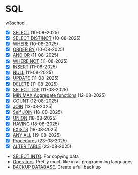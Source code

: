 # SQL

[w3school](https://www.w3schools.com/sql/)

- [x] [SELECT](./basics/select.sql) (10-08-2025)
- [x] [SELECT DISTINCT](./basics/select_distinct.sql) (10-08-2025)
- [x] [WHERE](./basics/where.sql) (10-08-2025)
- [x] [ORDER BY](./basics/orderby.sql) (10-08-2025)
- [x] [AND OR](./basics/andor.sql) (11-08-2025)
- [x] [WHERE NOT](./basics/not.sql) (11-08-2025)
- [x] [INSERT](./basics/insert.sql) (11-08-2025)
- [x] [NULL](./basics/null.sql) (11-08-2025)
- [x] [UPDATE](./basics/update.sql) (11-08-2025)
- [x] [DELETE](./basics/delete.sql) (11-08-2025)
- [x] [SELECT TOP](./basics/select.sql) (11-08-2025)
- [x] [MIN MAX Aggregate functions](./basics/minmax.sql) (12-08-2025)
- [x] [COUNT](./basics/count.sql) (12-08-2025)
- [x] [JOIN](./basics/join.sql) (13-08-2025)
- [x] [Self JOIN](./basics/join.sql) (18-08-2025)
- [x] [UNION](./basics/union.sql) (18-08-2025)
- [x] [HAVING](./basics/having.sql) (18-08-2025)
- [x] [EXISTS](./basics/exists.sql) (18-08-2025)
- [x] [ANY ALL](./basics/any_all.sql) (19-08-2025)
- [x] [Procedures](./basics/procedures.sql) (23-08-2025)
- [x] [ALTER TABLE](./basics/alter_table.sql) (23-08-2025)

- [SELECT INTO](https://www.w3schools.com/sql/sql_select_into.asp). For copying data
- [Operators](https://www.w3schools.com/sql/sql_operators.asp). Pretty much like in all programming languages
- [BACKUP DATABASE](https://www.w3schools.com/sql/sql_backup_db.asp). Create a full back up
